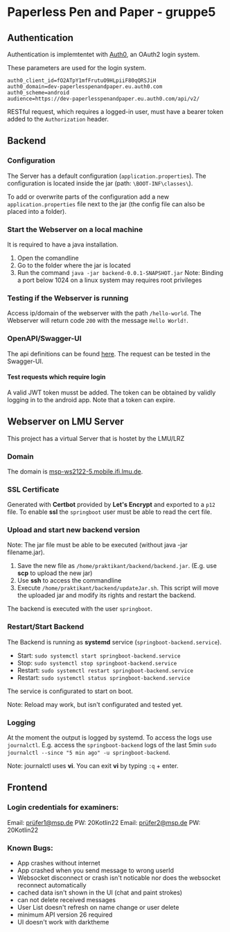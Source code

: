 # Paperless Pen and Paper - gruppe5

## Authentication
Authentication is implemtentet with [Auth0](https://auth0.com/), an OAuth2 login system.

These parameters are used for the login system.

```
auth0_client_id=fO2ATpY1mfFrutuO9HLpiiF80qQRSJiH
auth0_domain=dev-paperlesspenandpaper.eu.auth0.com
auth0_scheme=android
audience=https://dev-paperlesspenandpaper.eu.auth0.com/api/v2/
```

 RESTful request, which requires a logged-in user, must have a bearer token added to the  `Authorization` header.

## Backend

### Configuration
The Server has a default configuration (`application.properties`). The configuration is located inside the jar (path: `\BOOT-INF\classes\`).

To add or overwrite parts of the configuration add a new `application.properties` file next to the jar (the config file can also be placed into a folder).

### Start the Webserver on a local machine
It is required to have a java installation.

1. Open the comandline
2. Go to the folder where the jar is located
3. Run the command `java -jar backend-0.0.1-SNAPSHOT.jar`
Note: Binding a port below 1024 on a linux system may requires root privileges

### Testing if the Webserver is running
Access ip/domain of the webserver with the path `/hello-world`. The Webserver will return code `200` with the message `Hello World!`.

### OpenAPI/Swagger-UI
The api definitions can be found [here](https://msp-ws2122-5.mobile.ifi.lmu.de/api-docs).
The request can be tested in the Swagger-UI.

#### Test requests which require login
A valid JWT token musst be added.
The token can be obtained by validly logging in to the android app. Note that a token can expire.

## Webserver on LMU Server
This project has a virtual Server that is hostet by the LMU/LRZ

### Domain
The domain is [msp-ws2122-5.mobile.ifi.lmu.de](https://msp-ws2122-5.mobile.ifi.lmu.de).

### SSL Certificate
Generated with **Certbot** provided by **Let's Encrypt** and exported to a `p12` file. To enable **ssl** the `springboot` user must be able to read the cert file.

### Upload and start new backend version
Note: The jar file must be able to be executed (without java -jar filename.jar).
1. Save the new file as `/home/praktikant/backend/backend.jar`. (E.g. use **scp** to upload the new jar)
2. Use **ssh** to access the commandline
3. Execute `/home/praktikant/backend/updateJar.sh`. This script will move the uploaded jar and modify its rights and restart the backend.

The backend is executed with the user `springboot`.

### Restart/Start Backend
The Backend is running as **systemd** service (`springboot-backend.service`).
- Start: `sudo systemctl start springboot-backend.service`
- Stop: `sudo systemctl stop springboot-backend.service`
- Restart: `sudo systemctl restart springboot-backend.service`
- Restart: `sudo systemctl status springboot-backend.service`

The service is configurated to start on boot.

Note: Reload may work, but isn't configurated and tested yet.

### Logging
At the moment the output is logged by systemd.
To access the logs use `journalctl`. E.g. access the `springboot-backend` logs of the last 5min `sudo journalctl --since "5 min ago" -u springboot-backend`.

Note: journalctl uses **vi**. You can exit **vi** by typing `:q` + enter.

## Frontend
### Login credentials for examiners:
Email:	prüfer1@msp.de
PW: 	20Kotlin22
Email:	prüfer2@msp.de
PW: 	20Kotlin22
### Known Bugs:
- App crashes without internet
- App crashed when you send message to wrong userId
- Websocket disconnect or crash isn't noticable nor does the websocket reconnect automatically
- cached data isn't shown in the UI (chat and paint strokes)
- can not delete received messages
- User List doesn't refresh on name change or user delete
- minimum API version 26 required
- UI doesn't work with darktheme 